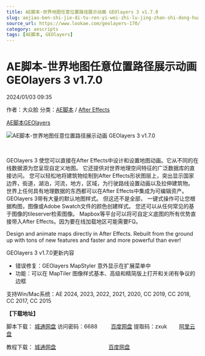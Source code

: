 ```yaml
---
title: AE脚本-世界地图任意位置路径展示动画 GEOlayers 3 v1.7.0
slug: aejiao-ben-shi-jie-di-tu-ren-yi-wei-zhi-lu-jing-zhan-shi-dong-hua-geolayers-3-v1-7-0
source_url: https://www.lookae.com/geolayers-170/
category: aescripts
tags: [AE脚本, GEOlayers]
---
```

# AE脚本-世界地图任意位置路径展示动画 GEOlayers 3 v1.7.0

2024/01/03 09:35

作者：大众脸
分类：[AE脚本](https://www.lookae.com/after-effects/aescripts/) / [After Effects](https://www.lookae.com/after-effects/)

[AE脚本](https://www.lookae.com/tag/ae%e8%84%9a%e6%9c%ac/)[GEOlayers](https://www.lookae.com/tag/geolayers/)

![AE脚本-世界地图任意位置路径展示动画 GEOlayers 3 v1.7.0](https://www.lookae.com/wp-content/uploads/2019/11/GEOlayers-3.jpg "AE脚本-世界地图任意位置路径展示动画 GEOlayers 3 v1.7.0-LookAE.com")

﻿

GEOlayers 3 使您可以直接在After Effects中设计和设置地图动画。它从不同的在线数据源为您呈现自定义地图。 它还提供对世界地理空间特征的广泛数据库的直接访问。 您可以轻松地将建筑物绘制到After Effects形状图层上，突出显示国家边界，街道，湖泊，河流，地方，区域，为行驶路线设置动画以及拉伸建筑物。 世界上任何具有地理数据的东西都可以在After Effects中集成为可编辑资产。GEOlayers 3带有大量的默认地图样式。 但这还不是全部， 一键式操作可让您根据构图，图像或Adobe Swatch文件的颜色创建样式。 您还可以从任何常见的基于图像的tileserver检索图像。 Mapbox等平台可以将可自定义底图的所有优势直接带入After Effects。因为要在线加载地区可能需要FQ。

Design and animate maps directly in After Effects. Rebuilt from the ground up with tons of new features and faster and more powerful than ever!

GEOlayers 3 v1.7.0更新内容

* 错误修复：GEOlayers MapStyler 意外显示在扩展菜单中
* 功能：可以在 MapTiler 图像样式基本、高级和精简版上打开和关闭有争议的边框

支持Win/Mac系统：AE 2024, 2023, 2022, 2021, 2020, CC 2019, CC 2018, CC 2017, CC 2015

**【下载地址】**

脚本下载： [城通网盘](https://url70.ctfile.com/f/2827370-999267782-972725?p=4431) 访问密码：6688         [百度网盘](https://pan.baidu.com/s/14leZEpUjH63ulk4ljxgu6Q?pwd=zxuk) 提取码：zxuk        [阿里云盘](https://www.alipan.com/s/CNRQwATx558)

教程下载： [城通网盘](https://tc5.us/file/680462-406328396)                                   [百度网盘](https://pan.baidu.com/s/1qOCA8Fg3qYw9N9Zk9T1nbA)
